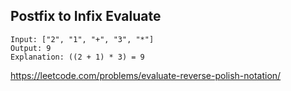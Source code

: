 ## Postfix to Infix Evaluate
```
Input: ["2", "1", "+", "3", "*"]
Output: 9
Explanation: ((2 + 1) * 3) = 9
```
https://leetcode.com/problems/evaluate-reverse-polish-notation/